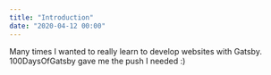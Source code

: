 ```yaml
---
title: "Introduction"
date: "2020-04-12 00:00"
---
```


Many times I wanted to really learn to develop websites with Gatsby. 100DaysOfGatsby gave me the push I needed :)

